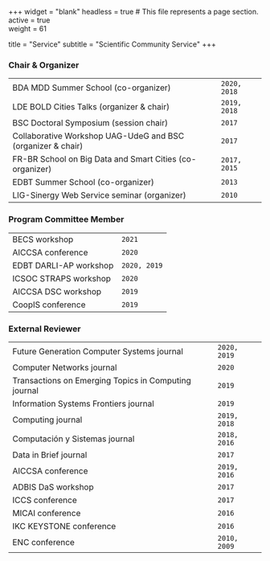 +++
widget = "blank"
headless = true  # This file represents a page section.
active = true  
weight = 61

title    = "Service"
subtitle = "Scientific Community Service"
+++

### Chair & Organizer
| | |
|---|---|
|BDA MDD Summer School (co-organizer) | `2020, 2018`
|LDE BOLD Cities Talks (organizer & chair) | `2019, 2018`
|BSC Doctoral Symposium (session chair) | `2017`
|Collaborative Workshop UAG-UdeG and BSC (organizer & chair) | `2017`
|FR-BR School on Big Data and Smart Cities (co-organizer) | `2017, 2015`
|EDBT Summer School (co-organizer) | `2013`
|LIG-Sinergy Web Service seminar (organizer) | `2010`


### Program Committee Member
| | |
|---|---|
|BECS workshop | `2021`
|AICCSA conference | `2020`
|EDBT DARLI-AP workshop | `2020, 2019`
|ICSOC STRAPS workshop| `2020`
|AICCSA DSC workshop | `2019`
|CoopIS conference | `2019`


### External Reviewer
| | |
|---|---|
| Future Generation Computer Systems journal | `2020, 2019`
| Computer Networks journal | `2020`
| Transactions on Emerging Topics in Computing  journal | `2019`
| Information Systems Frontiers  journal | `2019`
| Computing  journal | `2019, 2018`
| Computación y Sistemas  journal | `2018, 2016`
| Data in Brief  journal | `2017`
| AICCSA  conference | `2019, 2016`
| ADBIS DaS workshop | `2017`
| ICCS  conference  | `2017`
| MICAI  conference  | `2016`
| IKC KEYSTONE conference  | `2016`
| ENC conference | `2010, 2009`
